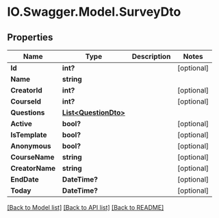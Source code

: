 # IO.Swagger.Model.SurveyDto
## Properties

Name | Type | Description | Notes
------------ | ------------- | ------------- | -------------
**Id** | **int?** |  | [optional] 
**Name** | **string** |  | 
**CreatorId** | **int?** |  | [optional] 
**CourseId** | **int?** |  | [optional] 
**Questions** | [**List&lt;QuestionDto&gt;**](QuestionDto.md) |  | 
**Active** | **bool?** |  | [optional] 
**IsTemplate** | **bool?** |  | [optional] 
**Anonymous** | **bool?** |  | [optional] 
**CourseName** | **string** |  | [optional] 
**CreatorName** | **string** |  | [optional] 
**EndDate** | **DateTime?** |  | [optional] 
**Today** | **DateTime?** |  | [optional] 

[[Back to Model list]](../README.md#documentation-for-models) [[Back to API list]](../README.md#documentation-for-api-endpoints) [[Back to README]](../README.md)


